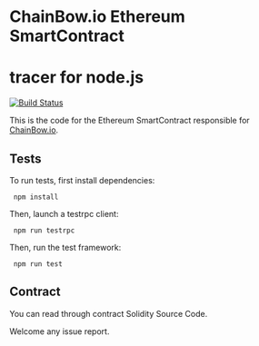 
 # ChainBow.io Ethereum SmartContract
 # tracer for node.js 

[![Build Status](https://secure.travis-ci.org/chainbow/token.png)](http://travis-ci.org/chainbow/token)

 This is the code for the Ethereum SmartContract responsible for [ChainBow.io](https://chainbow.io/).
 
 
 ## Tests
 
 To run tests, first install dependencies:
 
     npm install
 
 Then, launch a testrpc client:
 
     npm run testrpc
 
 Then, run the test framework:
 
     npm run test
 
 ## Contract
 
 You can read through contract Solidity Source Code.
 
 Welcome any issue report.
 
